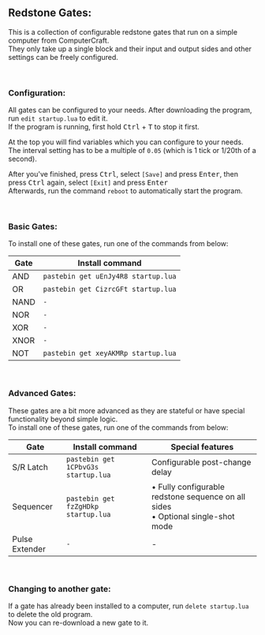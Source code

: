 ## Redstone Gates:
This is a collection of configurable redstone gates that run on a simple computer from ComputerCraft.  
They only take up a single block and their input and output sides and other settings can be freely configured.  

<br>

### Configuration:
All gates can be configured to your needs. After downloading the program, run `edit startup.lua` to edit it.  
If the program is running, first hold <kbd>Ctrl</kbd> + <kbd>T</kbd> to stop it first.  
  
At the top you will find variables which you can configure to your needs.  
The interval setting has to be a multiple of `0.05` (which is 1 tick or 1/20th of a second).  
  
After you've finished, press <kbd>Ctrl</kbd>, select `[Save]` and press <kbd>Enter</kbd>, then press <kbd>Ctrl</kbd> again, select `[Exit]` and press <kbd>Enter</kbd>  
Afterwards, run the command `reboot` to automatically start the program.

<br>

### Basic Gates:
To install one of these gates, run one of the commands from below:

| Gate | Install command |
| --- | --- |
| AND | `pastebin get uEnJy4R8 startup.lua` |
| OR | `pastebin get CizrcGFt startup.lua` |
| NAND | `-` |
| NOR | `-` |
| XOR | `-` |
| XNOR | `-` |
| NOT | `pastebin get xeyAKMRp startup.lua` |

<br>

### Advanced Gates:
These gates are a bit more advanced as they are stateful or have special functionality beyond simple logic.  
To install one of these gates, run one of the commands from below:

| Gate | Install command | Special features |
| --- | --- | --- |
| S/R Latch | `pastebin get 1CPbvG3s startup.lua` | Configurable post-change delay |
| Sequencer | `pastebin get fzZgHDkp startup.lua` | &bull; Fully configurable redstone sequence on all sides<br>&bull; Optional single-shot mode |
| Pulse Extender | `-` | - |

<br>

### Changing to another gate:
If a gate has already been installed to a computer, run `delete startup.lua` to delete the old program.  
Now you can re-download a new gate to it.
